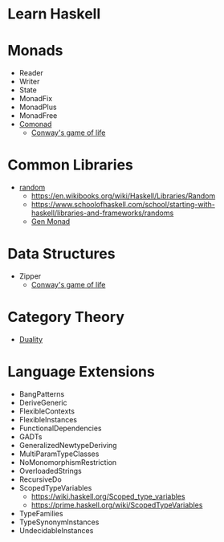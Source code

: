 # Learn Haskell

# Monads
- Reader
- Writer
- State
- MonadFix
- MonadPlus
- MonadFree
- [Comonad](https://hackage.haskell.org/package/comonad)
    - [Conway's game of life](http://javran.github.io/posts/2014-08-22-comonad-zipper-and-conways-game-of-life.html)

# Common Libraries
- [random](https://hackage.haskell.org/package/random-1.1/docs/System-Random.html)
    - https://en.wikibooks.org/wiki/Haskell/Libraries/Random
    - https://www.schoolofhaskell.com/school/starting-with-haskell/libraries-and-frameworks/randoms
    - [Gen Monad](https://hackage.haskell.org/package/QuickCheck-2.11.3/docs/Test-QuickCheck-Gen.html)

# Data Structures
- Zipper
    - [Conway's game of life](http://javran.github.io/posts/2014-08-22-comonad-zipper-and-conways-game-of-life.html)

# Category Theory
- [Duality](http://blog.ezyang.com/2012/10/duality-for-haskellers/)

# Language Extensions
- BangPatterns
- DeriveGeneric
- FlexibleContexts
- FlexibleInstances
- FunctionalDependencies
- GADTs
- GeneralizedNewtypeDeriving
- MultiParamTypeClasses
- NoMonomorphismRestriction
- OverloadedStrings
- RecursiveDo
- ScopedTypeVariables
    - https://wiki.haskell.org/Scoped_type_variables
    - https://prime.haskell.org/wiki/ScopedTypeVariables<Paste>
- TypeFamilies
- TypeSynonymInstances
- UndecidableInstances

